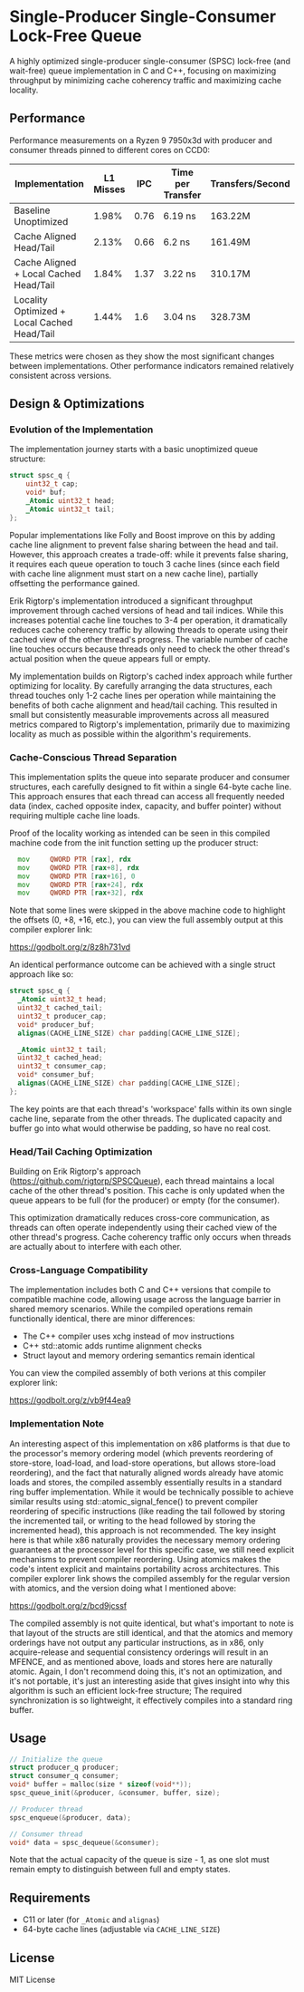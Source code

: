 # Single-Producer Single-Consumer Lock-Free Queue

A highly optimized single-producer single-consumer (SPSC) lock-free (and wait-free) queue implementation in C and C++, focusing on maximizing throughput by minimizing cache coherency traffic and maximizing cache locality.

## Performance

Performance measurements on a Ryzen 9 7950x3d with producer and consumer threads pinned to different cores on CCD0:

| Implementation | L1 Misses | IPC | Time per Transfer | Transfers/Second |
|----------------|-----------|-----|-------------------|-----------------|
| Baseline Unoptimized | 1.98% | 0.76 | 6.19 ns | 163.22M |
| Cache Aligned Head/Tail | 2.13% | 0.66 | 6.2 ns | 161.49M |
| Cache Aligned + Local Cached Head/Tail | 1.84% | 1.37 | 3.22 ns | 310.17M |
| Locality Optimized + Local Cached Head/Tail | 1.44% | 1.6 | 3.04 ns | 328.73M |

These metrics were chosen as they show the most significant changes between implementations. Other performance indicators remained relatively consistent across versions.

## Design & Optimizations

### Evolution of the Implementation

The implementation journey starts with a basic unoptimized queue structure:

```c
struct spsc_q {
    uint32_t cap;
    void* buf;
    _Atomic uint32_t head;
    _Atomic uint32_t tail;
};
```

Popular implementations like Folly and Boost improve on this by adding cache line alignment to prevent false sharing between the head and tail. However, this approach creates a trade-off: while it prevents false sharing, it requires each queue operation to touch 3 cache lines (since each field with cache line alignment must start on a new cache line), partially offsetting the performance gained.

Erik Rigtorp's implementation introduced a significant throughput improvement through cached versions of head and tail indices. While this increases potential cache line touches to 3-4 per operation, it dramatically reduces cache coherency traffic by allowing threads to operate using their cached view of the other thread's progress. The variable number of cache line touches occurs because threads only need to check the other thread's actual position when the queue appears full or empty.

My implementation builds on Rigtorp's cached index approach while further optimizing for locality. By carefully arranging the data structures, each thread touches only 1-2 cache lines per operation while maintaining the benefits of both cache alignment and head/tail caching. This resulted in small but consistently measurable improvements across all measured metrics compared to Rigtorp's implementation, primarily due to maximizing locality as much as possible within the algorithm's requirements.

### Cache-Conscious Thread Separation

This implementation splits the queue into separate producer and consumer structures, each carefully designed to fit within a single 64-byte cache line. This approach ensures that each thread can access all frequently needed data (index, cached opposite index, capacity, and buffer pointer) without requiring multiple cache line loads.

Proof of the locality working as intended can be seen in this compiled machine code from the init function setting up the producer struct:

```asm
  mov     QWORD PTR [rax], rdx
  mov     QWORD PTR [rax+8], rdx
  mov     QWORD PTR [rax+16], 0
  mov     QWORD PTR [rax+24], rdx
  mov     QWORD PTR [rax+32], rdx
```

Note that some lines were skipped in the above machine code to highlight the offsets (0, +8, +16, etc.), you can view the full assembly output at this compiler explorer link:

https://godbolt.org/z/8z8h731vd

An identical performance outcome can be achieved with a single struct approach like so:

```c
struct spsc_q {
  _Atomic uint32_t head;
  uint32_t cached_tail;
  uint32_t producer_cap;
  void* producer_buf;
  alignas(CACHE_LINE_SIZE) char padding[CACHE_LINE_SIZE];

  _Atomic uint32_t tail;
  uint32_t cached_head;
  uint32_t consumer_cap;
  void* consumer_buf;
  alignas(CACHE_LINE_SIZE) char padding[CACHE_LINE_SIZE];
};
```

The key points are that each thread's 'workspace' falls within its own single cache line, separate from the other threads. The duplicated capacity and buffer go into what would otherwise be padding, so have no real cost.

### Head/Tail Caching Optimization

Building on Erik Rigtorp's approach (https://github.com/rigtorp/SPSCQueue), each thread maintains a local cache of the other thread's position. This cache is only updated when the queue appears to be full (for the producer) or empty (for the consumer).

This optimization dramatically reduces cross-core communication, as threads can often operate independently using their cached view of the other thread's progress. Cache coherency traffic only occurs when threads are actually about to interfere with each other.

### Cross-Language Compatibility

The implementation includes both C and C++ versions that compile to compatible machine code, allowing usage across the language barrier in shared memory scenarios. While the compiled operations remain functionally identical, there are minor differences:
- The C++ compiler uses xchg instead of mov instructions
- C++ std::atomic adds runtime alignment checks
- Struct layout and memory ordering semantics remain identical

You can view the compiled assembly of both verions at this compiler explorer link:

https://godbolt.org/z/vb9f44ea9

### Implementation Note

An interesting aspect of this implementation on x86 platforms is that due to the processor's memory ordering model (which prevents reordering of store-store, load-load, and load-store operations, but allows store-load reordering), and the fact that naturally aligned words already have atomic loads and stores, the compiled assembly essentially results in a standard ring buffer implementation. While it would be technically possible to achieve similar results using std::atomic_signal_fence() to prevent compiler reordering of specific instructions (like reading the tail followed by storing the incremented tail, or writing to the head followed by storing the incremented head), this approach is not recommended. The key insight here is that while x86 naturally provides the necessary memory ordering guarantees at the processor level for this specific case, we still need explicit mechanisms to prevent compiler reordering. Using atomics makes the code's intent explicit and maintains portability across architectures. This compiler explorer link shows the compiled assembly for the regular version with atomics, and the version doing what I mentioned above:

https://godbolt.org/z/bcd9jcssf

The compiled assembly is not quite identical, but what's important to note is that layout of the structs are still identical, and that the atomics and memory orderings have not output any particular instructions, as in x86, only acquire-release and sequential consistency orderings will result in an MFENCE, and as mentioned above, loads and stores here are naturally atomic. Again, I don't recommend doing this, it's not an optimization, and it's not portable, it's just an interesting aside that gives insight into why this algorithm is such an efficient lock-free structure; The required synchronization is so lightweight, it effectively compiles into a standard ring buffer.

## Usage

```c
// Initialize the queue
struct producer_q producer;
struct consumer_q consumer;
void* buffer = malloc(size * sizeof(void**));
spsc_queue_init(&producer, &consumer, buffer, size);

// Producer thread
spsc_enqueue(&producer, data);

// Consumer thread
void* data = spsc_dequeue(&consumer);
```

Note that the actual capacity of the queue is size - 1, as one slot must remain empty to distinguish between full and empty states.

## Requirements

- C11 or later (for `_Atomic` and `alignas`)
- 64-byte cache lines (adjustable via `CACHE_LINE_SIZE`)

## License

MIT License

